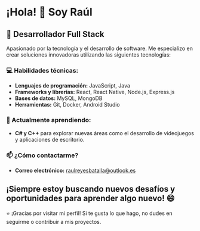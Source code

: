 # ¡Hola! 👋 Soy Raúl

## 🚀 Desarrollador Full Stack

Apasionado por la tecnología y el desarrollo de software. Me especializo en crear soluciones innovadoras utilizando las siguientes tecnologías:

### 💻 Habilidades técnicas:
- **Lenguajes de programación:** JavaScript, Java
- **Frameworks y librerías:** React, React Native, Node.js, Express.js
- **Bases de datos:** MySQL, MongoDB
- **Herramientas:** Git, Docker, Android Studio

### 🌱 Actualmente aprendiendo:
- **C# y C++** para explorar nuevas áreas como el desarrollo de videojuegos y aplicaciones de escritorio.

### 📫 ¿Cómo contactarme?
- **Correo electrónico:** raulreyesbatalla@outlook.es

¡Siempre estoy buscando nuevos desafíos y oportunidades para aprender algo nuevo! 😄
---
⭐️ ¡Gracias por visitar mi perfil! Si te gusta lo que hago, no dudes en seguirme o contribuir a mis proyectos.
